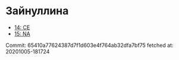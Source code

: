 # Зайнуллина
- [14: CE](14.md)
- [15: NA](15.md)

Commit: 65410a77624387d7f1d603e4f764ab32dfa7bf75
 fetched at: 20201005-181724
